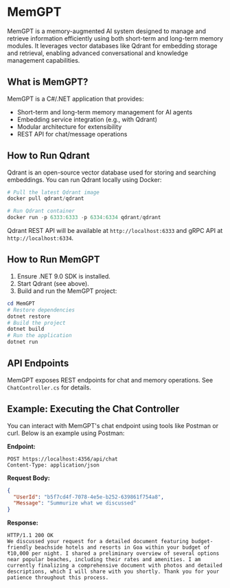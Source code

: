 # MemGPT

MemGPT is a memory-augmented AI system designed to manage and retrieve information efficiently using both short-term and long-term memory modules. It leverages vector databases like Qdrant for embedding storage and retrieval, enabling advanced conversational and knowledge management capabilities.

## What is MemGPT?
MemGPT is a C#/.NET application that provides:
- Short-term and long-term memory management for AI agents
- Embedding service integration (e.g., with Qdrant)
- Modular architecture for extensibility
- REST API for chat/message operations

## How to Run Qdrant
Qdrant is an open-source vector database used for storing and searching embeddings. You can run Qdrant locally using Docker:

```powershell
# Pull the latest Qdrant image
docker pull qdrant/qdrant

# Run Qdrant container
docker run -p 6333:6333 -p 6334:6334 qdrant/qdrant
```

Qdrant REST API will be available at `http://localhost:6333` and gRPC API at `http://localhost:6334`.

## How to Run MemGPT
1. Ensure .NET 9.0 SDK is installed.
2. Start Qdrant (see above).
3. Build and run the MemGPT project:

```powershell
cd MemGPT
# Restore dependencies
dotnet restore
# Build the project
dotnet build
# Run the application
dotnet run
```

## API Endpoints
MemGPT exposes REST endpoints for chat and memory operations. See `ChatController.cs` for details.


## Example: Executing the Chat Controller
You can interact with MemGPT's chat endpoint using tools like Postman or curl. Below is an example using Postman:

**Endpoint:**
```
POST https://localhost:4356/api/chat
Content-Type: application/json
```

**Request Body:**
```json
{
  "UserId": "b5f7cd4f-7078-4e5e-b252-639861f754a8",
  "Message": "Summurize what we discussed"
}
```

**Response:**
```
HTTP/1.1 200 OK
We discussed your request for a detailed document featuring budget-friendly beachside hotels and resorts in Goa within your budget of ₹10,000 per night. I shared a preliminary overview of several options near popular beaches, including their rates and amenities. I am currently finalizing a comprehensive document with photos and detailed descriptions, which I will share with you shortly. Thank you for your patience throughout this process.
```